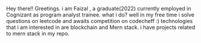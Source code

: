 Hey there!! Greetings.
i am Faizal , a graduate(2022) currently employed in Cognizant as program analyst trainee.
what i do?
well in my free time i solve questions on leetcode and awaits competition on codecheff :)
technologies that i am  interested in are blockchain and Mern stack.
i have projects related to mern stack in my repo.

